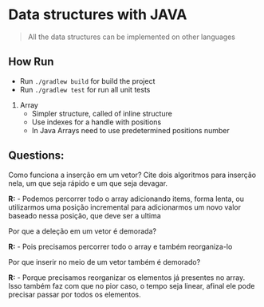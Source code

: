 # Data structures with JAVA

> All the data structures can be implemented on other languages

## How Run

- Run `./gradlew build` for build the project
- Run `./gradlew test` for run all unit tests

1. Array
    - Simpler structure, called of inline structure
    - Use indexes for a handle with positions
    - In Java Arrays need to use predetermined positions number
   
## Questions:

Como funciona a inserção em um vetor? Cite dois algoritmos para inserção nela, um que seja rápido e um que seja devagar.

**R:** - Podemos percorrer todo o array adicionando items, forma lenta, ou utilizarmos uma posição incremental para adicionarmos um novo valor baseado nessa posição, que deve ser a ultima

Por que a deleção em um vetor é demorada?

**R:** - Pois precisamos percorrer todo o array e também reorganiza-lo

Por que inserir no meio de um vetor também é demorado?

**R:** - Porque precisamos reorganizar os elementos já presentes no array. Isso também faz com que no pior caso, o tempo seja linear, afinal ele pode precisar passar por todos os elementos.